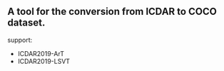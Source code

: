 A tool for the conversion from ICDAR to COCO dataset.
---

support:
* ICDAR2019-ArT
* ICDAR2019-LSVT
